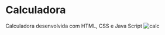 # Calculadora
Calculadora desenvolvida com HTML, CSS e Java Script
![calc](https://user-images.githubusercontent.com/99697852/165553366-b500152c-a95a-490f-aee3-1010fd258157.jpg)
